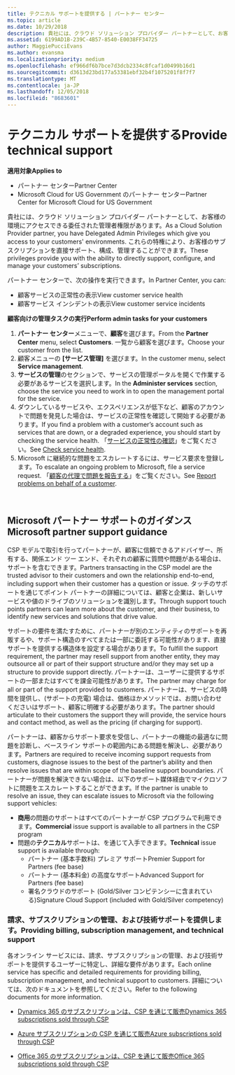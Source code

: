 ```yaml
---
title: テクニカル サポートを提供する | パートナー センター
ms.topic: article
ms.date: 10/29/2018
description: 貴社には、クラウド ソリューション プロバイダー パートナーとして、お客様の環境にアクセスできる委任された管理者権限があります。
ms.assetid: 6199AD1B-239C-4B57-8540-E0038FF34725
author: MaggiePucciEvans
ms.author: evansma
ms.localizationpriority: medium
ms.openlocfilehash: ef966df6b7bce7d3dcb2334c8fcaf1d0499b16d1
ms.sourcegitcommit: d3613d23bd177a53381ebf32b4f1075201f8f7f7
ms.translationtype: MT
ms.contentlocale: ja-JP
ms.lasthandoff: 12/05/2018
ms.locfileid: "8683601"
---
```

# <a name="provide-technical-support"></a><span data-ttu-id="362ba-103">テクニカル サポートを提供する</span><span class="sxs-lookup"><span data-stu-id="362ba-103">Provide technical support</span></span>

**<span data-ttu-id="362ba-104">適用対象</span><span class="sxs-lookup"><span data-stu-id="362ba-104">Applies to</span></span>**

-  <span data-ttu-id="362ba-105">パートナー センター</span><span class="sxs-lookup"><span data-stu-id="362ba-105">Partner Center</span></span>
-  <span data-ttu-id="362ba-106">Microsoft Cloud for US Government のパートナー センター</span><span class="sxs-lookup"><span data-stu-id="362ba-106">Partner Center for Microsoft Cloud for US Government</span></span>


<span data-ttu-id="362ba-107">貴社には、クラウド ソリューション プロバイダー パートナーとして、お客様の環境にアクセスできる委任された管理者権限があります。</span><span class="sxs-lookup"><span data-stu-id="362ba-107">As a Cloud Solution Provider partner, you have Delegated Admin Privileges which give you access to your customers' environments.</span></span> <span data-ttu-id="362ba-108">これらの特権により、お客様のサブスクリプションを直接サポート、構成、管理することができます。</span><span class="sxs-lookup"><span data-stu-id="362ba-108">These privileges provide you with the ability to directly support, configure, and manage your customers’ subscriptions.</span></span>

<span data-ttu-id="362ba-109">パートナー センターで、次の操作を実行できます。</span><span class="sxs-lookup"><span data-stu-id="362ba-109">In Partner Center, you can:</span></span>

-   <span data-ttu-id="362ba-110">顧客サービスの正常性の表示</span><span class="sxs-lookup"><span data-stu-id="362ba-110">View customer service health</span></span>
-   <span data-ttu-id="362ba-111">顧客サービス インシデントの表示</span><span class="sxs-lookup"><span data-stu-id="362ba-111">View customer service incidents</span></span>

**<span data-ttu-id="362ba-112">顧客向けの管理タスクの実行</span><span class="sxs-lookup"><span data-stu-id="362ba-112">Perform admin tasks for your customers</span></span>**

1.  <span data-ttu-id="362ba-113">**パートナー センター**メニューで、**顧客**を選びます。</span><span class="sxs-lookup"><span data-stu-id="362ba-113">From the **Partner Center** menu, select **Customers**.</span></span> <span data-ttu-id="362ba-114">一覧から顧客を選びます。</span><span class="sxs-lookup"><span data-stu-id="362ba-114">Choose your customer from the list.</span></span>
2.  <span data-ttu-id="362ba-115">顧客メニューの **[サービス管理]** を選びます。</span><span class="sxs-lookup"><span data-stu-id="362ba-115">In the customer menu, select **Service management**.</span></span>
3.  <span data-ttu-id="362ba-116">**サービスの管理**のセクションで、サービスの管理ポータルを開くで作業する必要があるサービスを選択します。</span><span class="sxs-lookup"><span data-stu-id="362ba-116">In the **Administer services** section, choose the service you need to work in to open the management portal for the service.</span></span>
4.  <span data-ttu-id="362ba-117">ダウンしているサービスや、エクスペリエンスが低下など、顧客のアカウントで問題を発見した場合は、サービスの正常性を確認して開始する必要があります。</span><span class="sxs-lookup"><span data-stu-id="362ba-117">If you find a problem with a customer’s account such as services that are down, or a degraded experience, you should start by checking the service health.</span></span> <span data-ttu-id="362ba-118">「[サービスの正常性の確認](check-service-health.md)」をご覧ください。</span><span class="sxs-lookup"><span data-stu-id="362ba-118">See [Check service health](check-service-health.md).</span></span>
5.  <span data-ttu-id="362ba-119">Microsoft に継続的な問題をエスカレートするには、サービス要求を登録します。</span><span class="sxs-lookup"><span data-stu-id="362ba-119">To escalate an ongoing problem to Microsoft, file a service request.</span></span> <span data-ttu-id="362ba-120">「[顧客の代理で問題を報告する](report-problems-on-behalf-of-a-customer.md)」をご覧ください。</span><span class="sxs-lookup"><span data-stu-id="362ba-120">See [Report problems on behalf of a customer](report-problems-on-behalf-of-a-customer.md).</span></span>

 
## <a name="microsoft-partner-support-guidance"></a><span data-ttu-id="362ba-121">Microsoft パートナー サポートのガイダンス</span><span class="sxs-lookup"><span data-stu-id="362ba-121">Microsoft partner support guidance</span></span>

<span data-ttu-id="362ba-122">CSP モデルで取引を行ってパートナーが、顧客に信頼できるアドバイザー、所有する、関係エンド ツー エンド、それぞれの顧客に質問や問題がある場合は、サポートを含むできます。</span><span class="sxs-lookup"><span data-stu-id="362ba-122">Partners transacting in the CSP model are the trusted advisor to their customers and own the relationship end-to-end, including support when their customer has a question or issue.</span></span> <span data-ttu-id="362ba-123">タッチのサポートを通じてポイント パートナーの詳細については、顧客と企業は、新しいサービスや値のドライブのソリューションを識別します。</span><span class="sxs-lookup"><span data-stu-id="362ba-123">Through support touch points partners can learn more about the customer, and their business, to identify new services and solutions that drive value.</span></span>

<span data-ttu-id="362ba-124">サポートの要件を満たすために、パートナーが別のエンティティのサポートを再販するや、サポート構造のすべてまたは一部に委託する可能性があります、直接サポートを提供する構造体を設定する場合があります。</span><span class="sxs-lookup"><span data-stu-id="362ba-124">To fulfill the support requirement, the partner may resell support from another entity, they may outsource all or part of their support structure and/or they may set up a structure to provide support directly.</span></span>  <span data-ttu-id="362ba-125">パートナーは、ユーザーに提供するサポートの一部またはすべてを課金可能性があります。</span><span class="sxs-lookup"><span data-stu-id="362ba-125">The partner may charge for all or part of the support provided to customers.</span></span> <span data-ttu-id="362ba-126">パートナーは、サービスの時間を提供し、(サポートの充電) 場合は、価格ほかメソッドでは、お問い合わせくださいはサポート、顧客に明確する必要があります。</span><span class="sxs-lookup"><span data-stu-id="362ba-126">The partner should articulate to their customers the support they will provide, the service hours and contact method, as well as the pricing (if charging for support).</span></span> 

<span data-ttu-id="362ba-127">パートナーは、顧客からサポート要求を受信し、パートナーの機能の最適なに問題を診断し、ベースライン サポートの範囲内にある問題を解決し、必要があります。</span><span class="sxs-lookup"><span data-stu-id="362ba-127">Partners are required to receive incoming support requests from customers, diagnose issues to the best of the partner’s ability and then resolve issues that are within scope of the baseline support boundaries.</span></span> <span data-ttu-id="362ba-128">パートナーが問題を解決できない場合は、以下のサポート媒体経由でマイクロソフトに問題をエスカレートすることができます。</span><span class="sxs-lookup"><span data-stu-id="362ba-128">If the partner is unable to resolve an issue, they can escalate issues to Microsoft via the following support vehicles:</span></span>

- <span data-ttu-id="362ba-129">**商用**の問題のサポートはすべてのパートナーが CSP プログラムで利用できます。</span><span class="sxs-lookup"><span data-stu-id="362ba-129">**Commercial** issue support is available to all partners in the CSP program</span></span>
-   <span data-ttu-id="362ba-130">問題の**テクニカル**サポートは、を通じて入手できます。</span><span class="sxs-lookup"><span data-stu-id="362ba-130">**Technical** issue support is available through:</span></span>
    -   <span data-ttu-id="362ba-131">パートナー (基本手数料) プレミア サポート</span><span class="sxs-lookup"><span data-stu-id="362ba-131">Premier Support for Partners (fee base)</span></span>
    -   <span data-ttu-id="362ba-132">パートナー (基本料金) の高度なサポート</span><span class="sxs-lookup"><span data-stu-id="362ba-132">Advanced Support for Partners (fee base)</span></span>
    -   <span data-ttu-id="362ba-133">署名クラウドのサポート (Gold/Silver コンピテンシーに含まれている)</span><span class="sxs-lookup"><span data-stu-id="362ba-133">Signature Cloud Support (included with Gold/Silver competency)</span></span>

### <a name="providing-billing-subscription-management-and-technical-support"></a><span data-ttu-id="362ba-134">請求、サブスクリプションの管理、および技術サポートを提供します。</span><span class="sxs-lookup"><span data-stu-id="362ba-134">Providing billing, subscription management, and technical support</span></span> 

<span data-ttu-id="362ba-135">各オンライン サービスには、請求、サブスクリプションの管理、および技術サポートを提供するユーザーに特定し、詳細な要件があります。</span><span class="sxs-lookup"><span data-stu-id="362ba-135">Each online service has specific and detailed requirements for providing billing, subscription management, and technical support to customers.</span></span> <span data-ttu-id="362ba-136">詳細については、次のドキュメントを参照してください。</span><span class="sxs-lookup"><span data-stu-id="362ba-136">Refer to the following documents for more information.</span></span>

-   [<span data-ttu-id="362ba-137">Dynamics 365 のサブスクリプションは、CSP を通じて販売</span><span class="sxs-lookup"><span data-stu-id="362ba-137">Dynamics 365 subscriptions sold through CSP</span></span>](https://www.microsoftpartnercommunity.com/t5/CSP/Microsoft-Partner-Support-Guidance/m-p/5262#M30)

-   [<span data-ttu-id="362ba-138">Azure サブスクリプションの CSP を通じて販売</span><span class="sxs-lookup"><span data-stu-id="362ba-138">Azure subscriptions sold through CSP</span></span>](https://www.microsoftpartnercommunity.com/t5/CSP/Microsoft-Partner-Support-Guidance/m-p/5263#M31)

-   [<span data-ttu-id="362ba-139">Office 365 のサブスクリプションは、CSP を通じて販売</span><span class="sxs-lookup"><span data-stu-id="362ba-139">Office 365 subscriptions sold through CSP</span></span>](https://www.microsoftpartnercommunity.com/t5/CSP/Microsoft-Partner-Support-Guidance/m-p/5264#M32)
 



